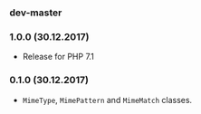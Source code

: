 ### dev-master

### 1.0.0 (30.12.2017)

* Release for PHP 7.1

### 0.1.0 (30.12.2017)

* `MimeType`, `MimePattern` and `MimeMatch` classes.
